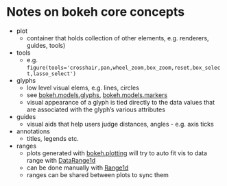 
# Notes on bokeh core concepts

- plot
  - container that holds collection of other elements, e.g. renderers, guides, tools)
- tools
  - e.g. `figure(tools='crosshair,pan,wheel_zoom,box_zoom,reset,box_select,lasso_select')`
- glyphs
  - low level visual elems, e.g. lines, circles
  - see [bokeh.models.glyphs](https://docs.bokeh.org/en/latest/docs/reference/models/glyphs.html#bokeh-models-glyphs), [bokeh.models.markers](https://docs.bokeh.org/en/latest/docs/reference/models/markers.html#bokeh-models-markers)
  - visual appearance of a glyph is tied directly to the data values that are associated with the glyph’s various attributes
- guides
  - visual aids that help users judge distances, angles - e.g. axis ticks
- annotations
  - titles, legends etc.
- ranges
  - plots generated with [bokeh.plotting](https://docs.bokeh.org/en/latest/docs/user_guide/plotting.html#userguide-plotting) will try to auto fit vis to data range with [DataRange1d](https://docs.bokeh.org/en/latest/docs/reference/models/ranges.html#bokeh.models.ranges.DataRange1d)
  - can be done manually with [Range1d](https://docs.bokeh.org/en/latest/docs/reference/models/ranges.html#bokeh.models.ranges.Range1d)
  - ranges can be shared between plots to sync them